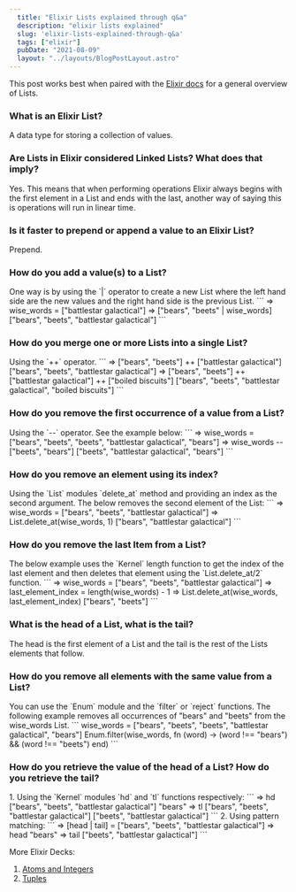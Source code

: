 ```yaml
---
  title: "Elixir Lists explained through q&a"
  description: "elixir lists explained"
  slug: 'elixir-lists-explained-through-q&a'
  tags: ["elixir"]
  pubDate: "2021-08-09"
  layout: "../layouts/BlogPostLayout.astro"
---
```


This post works best when paired with the [Elixir docs](https://hexdocs.pm/elixir/1.12/List.html) for a general overview of Lists.

<h3>What is an Elixir List?</h3>
A data type for storing a collection of values.

<h3>Are Lists in Elixir considered Linked Lists? What does that imply?</h3>
Yes. This means that when performing operations Elixir always begins with the first element in a List and ends with the last, another way of saying this is operations will run in linear time.

<h3>Is it faster to prepend or append a value to an Elixir List?</h3>
Prepend.

<h3>How do you add a value(s) to a List?</h3>
One way is by using the `|` operator to create a new List where the left hand side are the new values and the right hand side is the previous List.
```
=> wise_words = ["battlestar galactical"]
=> ["bears", "beets" | wise_words]
["bears", "beets", "battlestar galactical"]
```

<h3>How do you merge one or more Lists into a single List?</h3>
Using the `++` operator.
```
=> ["bears", "beets"] ++ ["battlestar galactical"]
["bears", "beets", "battlestar galactical"]
=> ["bears", "beets"] ++ ["battlestar galactical"] ++ ["boiled biscuits"]
["bears", "beets", "battlestar galactical", "boiled biscuits"]
```

<h3>How do you remove the first occurrence of a value from a List?</h3>
Using the `--` operator. See the example below:
```
=> wise_words = ["bears", "beets", "beets", "battlestar galactical", "bears"]
=> wise_words -- ["beets", "bears"]
["beets", "battlestar galactical", "bears"]
```

<h3>How do you remove an element using its index?</h3>
Using the `List` modules `delete_at` method and providing an index as the second argument. The below removes the second element of the List:
```
=> wise_words = ["bears", "beets", "battlestar galactical"]
=> List.delete_at(wise_words, 1)
["bears", "battlestar galactical"]
```

<h3>How do you remove the last Item from a List?</h3>
The below example uses the `Kernel` length function to get the index of the last element and then deletes that element using the `List.delete_at/2` function.
```
=> wise_words = ["bears", "beets", "battlestar galactical"]
=> last_element_index = length(wise_words) - 1
=> List.delete_at(wise_words, last_element_index)
["bears", "beets"]
```

<h3>What is the head of a List, what is the tail?</h3>
The head is the first element of a List and the tail is the rest of the Lists elements that follow.

<h3>How do you remove all elements with the same value from a List?</h3>
You can use the `Enum` module and the `filter` or `reject` functions. The following example removes all occurrences of "bears" and "beets" from the wise_words List.
```
wise_words = ["bears", "beets", "beets", "battlestar galactical", "bears"]
Enum.filter(wise_words, fn (word) -> (word !== "bears") && (word !== "beets") end)
```

<h3>How do you retrieve the value of the head of a List? How do you retrieve the tail?</h3>
1. Using the `Kernel` modules `hd` and `tl` functions respectively:
```
=> hd ["bears", "beets", "battlestar galactical"]
"bears"
=> tl ["bears", "beets", "battlestar galactical"]
["beets", "battlestar galactical"]
```
2. Using pattern matching:
```
=> [head | tail] = ["bears", "beets", "battlestar galactical"]
=> head
"bears"
=> tail
["beets", "battlestar galactical"]
```

More Elixir Decks:
1. [Atoms and Integers](https://www.devdecks.io/2021-elixir-atoms-and-integers-explained)
2. [Tuples](https://www.devdecks.io/2021-elixir-tuples-explained)
